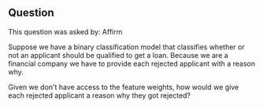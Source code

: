 ## Question
This question was asked by: Affirm

Suppose we have a binary classification model that classifies whether or not an applicant should be qualified to get a loan. Because we are a financial company we have to provide each rejected applicant with a reason why.

Given we don't have access to the feature weights, how would we give each rejected applicant a reason why they got rejected?

<!-- ## Solution
Let's pretend that we have three people: Alice, Bob, and Candace that have all applied for a loan. Simplifying the financial lending loan model, let's assume the only features are **total number of credit cards**, **dollar amount of current debt** and **credit age**.

Let's say Alice, Bob, and Candace all have the same number of credit cards and credit age but not the same dollar amount of curent debt.
* Alice: 10 credit cards, 5 years of credit age, **$20K** of debt
* Bob: 10 credit cards, 5 years of credit age, **$15K** of debt
* Candace: 10 credit cards, 5 years of credit age, **$10K** of debt

Alice and Bob get rejected for a loan but **Candace gets approved**. We would assume that given this scenario, we can logically point to the fact that Candace's 10K of debt has swung the model to approve her for a loan.

How did we reason this out? If the sample size analyzed was instead thousands of people who had dthe same number of credit cards and credit age with varying levels of debt, we could figure out the model's average loan acceptance rate for each numerical amount of current debt. Then we could plot these on a graph to **model out the y-value, average loan acceptance, versus the x-value, dollar amount of current debt.**

These graphs are called **partial depedence plots**!

The partial dependence plot is calculated only after the model has been fit. The model is fit on the real data. In that real data, loans are given dependent on different feaures. But after the model is fit, we could start by taking all the characteristics of a loan and plotting them against the dependent variable **whilst keeping all of the other features the same** except for the one feature variable we want to test.

We then use the model to predict the loan qualification but we change the debt dollar amount before making a prediction. We first predict the loan qualification for an example person by setting it to 20K. We then predict it again at $19K. Then predict again for $18K. And so on. We trace out how predicted probability of loan qualification (on the vertical axis) as we move from small values of debt dollar amount to large values (on the horizontal axis). This way we are able to see how a model's features affect the score without digging into the classifier feature weights. -->
